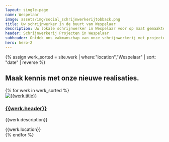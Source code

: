 ```yaml
---
layout: single-page
name: Wespelaar
image: assets/img/social_schrijnwerkerijtobback.png
title: Uw schrijnwerker in de buurt van Wespelaar
description: Uw lokale schrijnwerker in Wespelaar voor op maat gemaakte houten constructies. Kwaliteit en vakmanschap in elk project
header: Schrijnwerkerij Projecten in Wespelaar
subheader: Ontdek ons vakmanschap van onze schrijnwerkerij met projecten in de regio Wespelaar.
hero: hero-2
---
```


{% assign werk_sorted = site.werk | where:"location","Wespelaar" | sort: "date" | reverse %}

<section id="section-regio">
  <div class="container mt-5">
  <div class="row">
      <div class="col-md-12">
        <h2>Maak kennis met onze nieuwe realisaties.</h2>
      </div>
    </div>
    <div class="row">
      {% for werk in werk_sorted %}
        <div class="col-xs-12 col-md-6 col-lg-3 mt-5">
            <div class="card rounded-lg shadow-sm">
              <a href="{{werk.url}}" class="card-link"><img class="card-img-top" src="{{site.url}}/{{werk.img_thumb}}" alt="{{werk.title}}"></a>
              <div class="card-body">
                <a href="{{werk.url}}" class="card-link"><h3 class="card-title">{{werk.header}}</h3></a>
                <p class="card-text">{{werk.description}}</p>
                <div><i class="fa-solid fa-location-dot"></i><span class="werk-meta"> {{werk.location}}</span></div>
              </div>
            </div>
          </div>
      {% endfor %}
    </div>
  </div>
</section>
